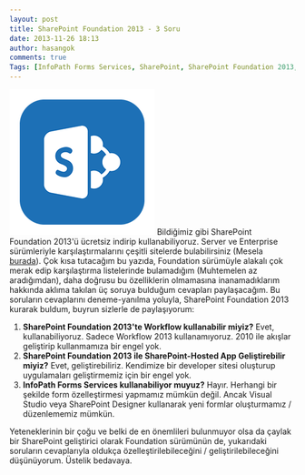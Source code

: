 ```yaml
---
layout: post
title: SharePoint Foundation 2013 - 3 Soru
date: 2013-11-26 18:13
author: hasangok
comments: true
Tags: [InfoPath Forms Services, SharePoint, SharePoint Foundation 2013, SharePoint-Hosted App, Workflow]
---
```

![Sharepoint-2013-Logo](https://raw.githubusercontent.com/hasangok/hasangok.github.io/master/uploads/2013/12/Sharepoint-2013-Logo.png)
Bildiğimiz gibi SharePoint Foundation 2013'ü ücretsiz indirip kullanabiliyoruz. Server ve Enterprise sürümleriyle karşılaştırmalarını çeşitli sitelerde bulabilirsiniz (Mesela [burada](http://technet.microsoft.com/en-us/library/jj819267.aspx)). Çok kısa tutacağım bu yazıda, Foundation sürümüyle alakalı çok merak edip karşılaştırma listelerinde bulamadığım (Muhtemelen az aradığımdan), daha doğrusu bu özelliklerin olmamasına inanamadıklarım hakkında aklıma takılan üç soruya bulduğum cevapları paylaşacağım. Bu soruların cevaplarını deneme-yanılma yoluyla, SharePoint Foundation 2013 kurarak buldum, buyrun sizlerle de paylaşıyorum:

1. **SharePoint Foundation 2013'te Workflow kullanabilir miyiz?**
Evet, kullanabiliyoruz. Sadece Workflow 2013 kullanamıyoruz. 2010 ile akışlar geliştirip kullanmamıza bir engel yok.
2. **SharePoint Foundation 2013 ile SharePoint-Hosted App Geliştirebilir miyiz?**
Evet, geliştirebiliriz. Kendimize bir developer sitesi oluşturup uygulamaları geliştirmemiz için bir engel yok.
3. **InfoPath Forms Services kullanabiliyor muyuz?**
Hayır. Herhangi bir şekilde form özelleştirmesi yapmamız mümkün değil. Ancak Visual Studio veya SharePoint Designer kullanarak yeni formlar oluşturmamız / düzenlememiz mümkün.

Yeteneklerinin bir çoğu ve belki de en önemlileri bulunmuyor olsa da çaylak bir SharePoint geliştirici olarak Foundation sürümünün de, yukarıdaki soruların cevaplarıyla oldukça özelleştirilebileceğini / geliştirilebileceğini düşünüyorum. Üstelik bedavaya.

